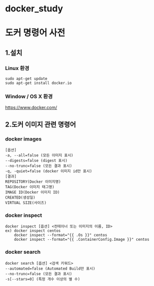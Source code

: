 # docker_study
# 도커 명령어 사전
## 1.설치
### Linux 환경
<pre><code>sudo apt-get update
sudo apt-get install docker.io
</code></pre>
### Window / OS X 환경
https://www.docker.com/
## 2.도커 이미지 관련 명령어
### docker images
<pre><code>[옵션]
-a, --all=false (모든 이미지 표시)
--digests=false (digest 표시)
--no-trunc=false (모든 결과 표시)
-q, -quiet=false (docker 이미지 id만 표시)
[결과]
REPOSITORY(Docker 이미지명)
TAG(Docker 이미지 태그명)
IMAGE ID(Docker 이미지 ID)
CREATED(생성일)
VIRTUAL SIZE(사이즈)
</code></pre>
### docker inspect
<pre><code>docker inspect [옵션] <컨테이너 또는 이미지의 이름, ID>
ex) docker inspect centos
    docker inspect --format="{{ .Os }}" centos
    docker inspect --format="{{ .ContainerConfig.Image }}" centos
</code></pre>

### docker search
<pre><code>docker search [옵션] <검색 키워드>
--automated=false (Automated Build만 표시)
--no-trunc=false (모든 결과 표시)
-s[--stars=0] (특정 개수 이상의 별 수)
</code></pre>
